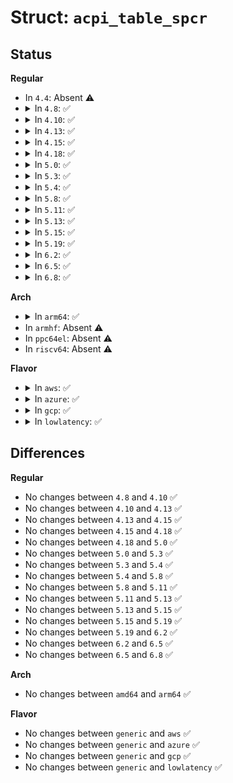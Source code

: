 # Struct: <code>acpi_table_spcr</code>

## Status
<b>Regular</b>
<ul>
<li>
In <code>4.4</code>: Absent ⚠️
</li>
<li>
<details>
<summary>In <code>4.8</code>: ✅</summary>

```c
struct acpi_table_spcr {
    struct acpi_table_header header;
    u8 interface_type;
    u8 reserved[3];
    struct acpi_generic_address serial_port;
    u8 interrupt_type;
    u8 pc_interrupt;
    u32 interrupt;
    u8 baud_rate;
    u8 parity;
    u8 stop_bits;
    u8 flow_control;
    u8 terminal_type;
    u8 reserved1;
    u16 pci_device_id;
    u16 pci_vendor_id;
    u8 pci_bus;
    u8 pci_device;
    u8 pci_function;
    u32 pci_flags;
    u8 pci_segment;
    u32 reserved2;
};
```
</details>
</li>
<li>
<details>
<summary>In <code>4.10</code>: ✅</summary>

```c
struct acpi_table_spcr {
    struct acpi_table_header header;
    u8 interface_type;
    u8 reserved[3];
    struct acpi_generic_address serial_port;
    u8 interrupt_type;
    u8 pc_interrupt;
    u32 interrupt;
    u8 baud_rate;
    u8 parity;
    u8 stop_bits;
    u8 flow_control;
    u8 terminal_type;
    u8 reserved1;
    u16 pci_device_id;
    u16 pci_vendor_id;
    u8 pci_bus;
    u8 pci_device;
    u8 pci_function;
    u32 pci_flags;
    u8 pci_segment;
    u32 reserved2;
};
```
</details>
</li>
<li>
<details>
<summary>In <code>4.13</code>: ✅</summary>

```c
struct acpi_table_spcr {
    struct acpi_table_header header;
    u8 interface_type;
    u8 reserved[3];
    struct acpi_generic_address serial_port;
    u8 interrupt_type;
    u8 pc_interrupt;
    u32 interrupt;
    u8 baud_rate;
    u8 parity;
    u8 stop_bits;
    u8 flow_control;
    u8 terminal_type;
    u8 reserved1;
    u16 pci_device_id;
    u16 pci_vendor_id;
    u8 pci_bus;
    u8 pci_device;
    u8 pci_function;
    u32 pci_flags;
    u8 pci_segment;
    u32 reserved2;
};
```
</details>
</li>
<li>
<details>
<summary>In <code>4.15</code>: ✅</summary>

```c
struct acpi_table_spcr {
    struct acpi_table_header header;
    u8 interface_type;
    u8 reserved[3];
    struct acpi_generic_address serial_port;
    u8 interrupt_type;
    u8 pc_interrupt;
    u32 interrupt;
    u8 baud_rate;
    u8 parity;
    u8 stop_bits;
    u8 flow_control;
    u8 terminal_type;
    u8 reserved1;
    u16 pci_device_id;
    u16 pci_vendor_id;
    u8 pci_bus;
    u8 pci_device;
    u8 pci_function;
    u32 pci_flags;
    u8 pci_segment;
    u32 reserved2;
};
```
</details>
</li>
<li>
<details>
<summary>In <code>4.18</code>: ✅</summary>

```c
struct acpi_table_spcr {
    struct acpi_table_header header;
    u8 interface_type;
    u8 reserved[3];
    struct acpi_generic_address serial_port;
    u8 interrupt_type;
    u8 pc_interrupt;
    u32 interrupt;
    u8 baud_rate;
    u8 parity;
    u8 stop_bits;
    u8 flow_control;
    u8 terminal_type;
    u8 reserved1;
    u16 pci_device_id;
    u16 pci_vendor_id;
    u8 pci_bus;
    u8 pci_device;
    u8 pci_function;
    u32 pci_flags;
    u8 pci_segment;
    u32 reserved2;
};
```
</details>
</li>
<li>
<details>
<summary>In <code>5.0</code>: ✅</summary>

```c
struct acpi_table_spcr {
    struct acpi_table_header header;
    u8 interface_type;
    u8 reserved[3];
    struct acpi_generic_address serial_port;
    u8 interrupt_type;
    u8 pc_interrupt;
    u32 interrupt;
    u8 baud_rate;
    u8 parity;
    u8 stop_bits;
    u8 flow_control;
    u8 terminal_type;
    u8 reserved1;
    u16 pci_device_id;
    u16 pci_vendor_id;
    u8 pci_bus;
    u8 pci_device;
    u8 pci_function;
    u32 pci_flags;
    u8 pci_segment;
    u32 reserved2;
};
```
</details>
</li>
<li>
<details>
<summary>In <code>5.3</code>: ✅</summary>

```c
struct acpi_table_spcr {
    struct acpi_table_header header;
    u8 interface_type;
    u8 reserved[3];
    struct acpi_generic_address serial_port;
    u8 interrupt_type;
    u8 pc_interrupt;
    u32 interrupt;
    u8 baud_rate;
    u8 parity;
    u8 stop_bits;
    u8 flow_control;
    u8 terminal_type;
    u8 reserved1;
    u16 pci_device_id;
    u16 pci_vendor_id;
    u8 pci_bus;
    u8 pci_device;
    u8 pci_function;
    u32 pci_flags;
    u8 pci_segment;
    u32 reserved2;
};
```
</details>
</li>
<li>
<details>
<summary>In <code>5.4</code>: ✅</summary>

```c
struct acpi_table_spcr {
    struct acpi_table_header header;
    u8 interface_type;
    u8 reserved[3];
    struct acpi_generic_address serial_port;
    u8 interrupt_type;
    u8 pc_interrupt;
    u32 interrupt;
    u8 baud_rate;
    u8 parity;
    u8 stop_bits;
    u8 flow_control;
    u8 terminal_type;
    u8 reserved1;
    u16 pci_device_id;
    u16 pci_vendor_id;
    u8 pci_bus;
    u8 pci_device;
    u8 pci_function;
    u32 pci_flags;
    u8 pci_segment;
    u32 reserved2;
};
```
</details>
</li>
<li>
<details>
<summary>In <code>5.8</code>: ✅</summary>

```c
struct acpi_table_spcr {
    struct acpi_table_header header;
    u8 interface_type;
    u8 reserved[3];
    struct acpi_generic_address serial_port;
    u8 interrupt_type;
    u8 pc_interrupt;
    u32 interrupt;
    u8 baud_rate;
    u8 parity;
    u8 stop_bits;
    u8 flow_control;
    u8 terminal_type;
    u8 reserved1;
    u16 pci_device_id;
    u16 pci_vendor_id;
    u8 pci_bus;
    u8 pci_device;
    u8 pci_function;
    u32 pci_flags;
    u8 pci_segment;
    u32 reserved2;
};
```
</details>
</li>
<li>
<details>
<summary>In <code>5.11</code>: ✅</summary>

```c
struct acpi_table_spcr {
    struct acpi_table_header header;
    u8 interface_type;
    u8 reserved[3];
    struct acpi_generic_address serial_port;
    u8 interrupt_type;
    u8 pc_interrupt;
    u32 interrupt;
    u8 baud_rate;
    u8 parity;
    u8 stop_bits;
    u8 flow_control;
    u8 terminal_type;
    u8 reserved1;
    u16 pci_device_id;
    u16 pci_vendor_id;
    u8 pci_bus;
    u8 pci_device;
    u8 pci_function;
    u32 pci_flags;
    u8 pci_segment;
    u32 reserved2;
};
```
</details>
</li>
<li>
<details>
<summary>In <code>5.13</code>: ✅</summary>

```c
struct acpi_table_spcr {
    struct acpi_table_header header;
    u8 interface_type;
    u8 reserved[3];
    struct acpi_generic_address serial_port;
    u8 interrupt_type;
    u8 pc_interrupt;
    u32 interrupt;
    u8 baud_rate;
    u8 parity;
    u8 stop_bits;
    u8 flow_control;
    u8 terminal_type;
    u8 reserved1;
    u16 pci_device_id;
    u16 pci_vendor_id;
    u8 pci_bus;
    u8 pci_device;
    u8 pci_function;
    u32 pci_flags;
    u8 pci_segment;
    u32 reserved2;
};
```
</details>
</li>
<li>
<details>
<summary>In <code>5.15</code>: ✅</summary>

```c
struct acpi_table_spcr {
    struct acpi_table_header header;
    u8 interface_type;
    u8 reserved[3];
    struct acpi_generic_address serial_port;
    u8 interrupt_type;
    u8 pc_interrupt;
    u32 interrupt;
    u8 baud_rate;
    u8 parity;
    u8 stop_bits;
    u8 flow_control;
    u8 terminal_type;
    u8 reserved1;
    u16 pci_device_id;
    u16 pci_vendor_id;
    u8 pci_bus;
    u8 pci_device;
    u8 pci_function;
    u32 pci_flags;
    u8 pci_segment;
    u32 reserved2;
};
```
</details>
</li>
<li>
<details>
<summary>In <code>5.19</code>: ✅</summary>

```c
struct acpi_table_spcr {
    struct acpi_table_header header;
    u8 interface_type;
    u8 reserved[3];
    struct acpi_generic_address serial_port;
    u8 interrupt_type;
    u8 pc_interrupt;
    u32 interrupt;
    u8 baud_rate;
    u8 parity;
    u8 stop_bits;
    u8 flow_control;
    u8 terminal_type;
    u8 reserved1;
    u16 pci_device_id;
    u16 pci_vendor_id;
    u8 pci_bus;
    u8 pci_device;
    u8 pci_function;
    u32 pci_flags;
    u8 pci_segment;
    u32 reserved2;
};
```
</details>
</li>
<li>
<details>
<summary>In <code>6.2</code>: ✅</summary>

```c
struct acpi_table_spcr {
    struct acpi_table_header header;
    u8 interface_type;
    u8 reserved[3];
    struct acpi_generic_address serial_port;
    u8 interrupt_type;
    u8 pc_interrupt;
    u32 interrupt;
    u8 baud_rate;
    u8 parity;
    u8 stop_bits;
    u8 flow_control;
    u8 terminal_type;
    u8 reserved1;
    u16 pci_device_id;
    u16 pci_vendor_id;
    u8 pci_bus;
    u8 pci_device;
    u8 pci_function;
    u32 pci_flags;
    u8 pci_segment;
    u32 reserved2;
};
```
</details>
</li>
<li>
<details>
<summary>In <code>6.5</code>: ✅</summary>

```c
struct acpi_table_spcr {
    struct acpi_table_header header;
    u8 interface_type;
    u8 reserved[3];
    struct acpi_generic_address serial_port;
    u8 interrupt_type;
    u8 pc_interrupt;
    u32 interrupt;
    u8 baud_rate;
    u8 parity;
    u8 stop_bits;
    u8 flow_control;
    u8 terminal_type;
    u8 reserved1;
    u16 pci_device_id;
    u16 pci_vendor_id;
    u8 pci_bus;
    u8 pci_device;
    u8 pci_function;
    u32 pci_flags;
    u8 pci_segment;
    u32 reserved2;
};
```
</details>
</li>
<li>
<details>
<summary>In <code>6.8</code>: ✅</summary>

```c
struct acpi_table_spcr {
    struct acpi_table_header header;
    u8 interface_type;
    u8 reserved[3];
    struct acpi_generic_address serial_port;
    u8 interrupt_type;
    u8 pc_interrupt;
    u32 interrupt;
    u8 baud_rate;
    u8 parity;
    u8 stop_bits;
    u8 flow_control;
    u8 terminal_type;
    u8 reserved1;
    u16 pci_device_id;
    u16 pci_vendor_id;
    u8 pci_bus;
    u8 pci_device;
    u8 pci_function;
    u32 pci_flags;
    u8 pci_segment;
    u32 reserved2;
};
```
</details>
</li>
</ul>
<b>Arch</b>
<ul>
<li>
<details>
<summary>In <code>arm64</code>: ✅</summary>

```c
struct acpi_table_spcr {
    struct acpi_table_header header;
    u8 interface_type;
    u8 reserved[3];
    struct acpi_generic_address serial_port;
    u8 interrupt_type;
    u8 pc_interrupt;
    u32 interrupt;
    u8 baud_rate;
    u8 parity;
    u8 stop_bits;
    u8 flow_control;
    u8 terminal_type;
    u8 reserved1;
    u16 pci_device_id;
    u16 pci_vendor_id;
    u8 pci_bus;
    u8 pci_device;
    u8 pci_function;
    u32 pci_flags;
    u8 pci_segment;
    u32 reserved2;
};
```
</details>
</li>
<li>
In <code>armhf</code>: Absent ⚠️
</li>
<li>
In <code>ppc64el</code>: Absent ⚠️
</li>
<li>
In <code>riscv64</code>: Absent ⚠️
</li>
</ul>
<b>Flavor</b>
<ul>
<li>
<details>
<summary>In <code>aws</code>: ✅</summary>

```c
struct acpi_table_spcr {
    struct acpi_table_header header;
    u8 interface_type;
    u8 reserved[3];
    struct acpi_generic_address serial_port;
    u8 interrupt_type;
    u8 pc_interrupt;
    u32 interrupt;
    u8 baud_rate;
    u8 parity;
    u8 stop_bits;
    u8 flow_control;
    u8 terminal_type;
    u8 reserved1;
    u16 pci_device_id;
    u16 pci_vendor_id;
    u8 pci_bus;
    u8 pci_device;
    u8 pci_function;
    u32 pci_flags;
    u8 pci_segment;
    u32 reserved2;
};
```
</details>
</li>
<li>
<details>
<summary>In <code>azure</code>: ✅</summary>

```c
struct acpi_table_spcr {
    struct acpi_table_header header;
    u8 interface_type;
    u8 reserved[3];
    struct acpi_generic_address serial_port;
    u8 interrupt_type;
    u8 pc_interrupt;
    u32 interrupt;
    u8 baud_rate;
    u8 parity;
    u8 stop_bits;
    u8 flow_control;
    u8 terminal_type;
    u8 reserved1;
    u16 pci_device_id;
    u16 pci_vendor_id;
    u8 pci_bus;
    u8 pci_device;
    u8 pci_function;
    u32 pci_flags;
    u8 pci_segment;
    u32 reserved2;
};
```
</details>
</li>
<li>
<details>
<summary>In <code>gcp</code>: ✅</summary>

```c
struct acpi_table_spcr {
    struct acpi_table_header header;
    u8 interface_type;
    u8 reserved[3];
    struct acpi_generic_address serial_port;
    u8 interrupt_type;
    u8 pc_interrupt;
    u32 interrupt;
    u8 baud_rate;
    u8 parity;
    u8 stop_bits;
    u8 flow_control;
    u8 terminal_type;
    u8 reserved1;
    u16 pci_device_id;
    u16 pci_vendor_id;
    u8 pci_bus;
    u8 pci_device;
    u8 pci_function;
    u32 pci_flags;
    u8 pci_segment;
    u32 reserved2;
};
```
</details>
</li>
<li>
<details>
<summary>In <code>lowlatency</code>: ✅</summary>

```c
struct acpi_table_spcr {
    struct acpi_table_header header;
    u8 interface_type;
    u8 reserved[3];
    struct acpi_generic_address serial_port;
    u8 interrupt_type;
    u8 pc_interrupt;
    u32 interrupt;
    u8 baud_rate;
    u8 parity;
    u8 stop_bits;
    u8 flow_control;
    u8 terminal_type;
    u8 reserved1;
    u16 pci_device_id;
    u16 pci_vendor_id;
    u8 pci_bus;
    u8 pci_device;
    u8 pci_function;
    u32 pci_flags;
    u8 pci_segment;
    u32 reserved2;
};
```
</details>
</li>
</ul>

## Differences
<b>Regular</b>
<ul>
<li>
No changes between <code>4.8</code> and <code>4.10</code> ✅
</li>
<li>
No changes between <code>4.10</code> and <code>4.13</code> ✅
</li>
<li>
No changes between <code>4.13</code> and <code>4.15</code> ✅
</li>
<li>
No changes between <code>4.15</code> and <code>4.18</code> ✅
</li>
<li>
No changes between <code>4.18</code> and <code>5.0</code> ✅
</li>
<li>
No changes between <code>5.0</code> and <code>5.3</code> ✅
</li>
<li>
No changes between <code>5.3</code> and <code>5.4</code> ✅
</li>
<li>
No changes between <code>5.4</code> and <code>5.8</code> ✅
</li>
<li>
No changes between <code>5.8</code> and <code>5.11</code> ✅
</li>
<li>
No changes between <code>5.11</code> and <code>5.13</code> ✅
</li>
<li>
No changes between <code>5.13</code> and <code>5.15</code> ✅
</li>
<li>
No changes between <code>5.15</code> and <code>5.19</code> ✅
</li>
<li>
No changes between <code>5.19</code> and <code>6.2</code> ✅
</li>
<li>
No changes between <code>6.2</code> and <code>6.5</code> ✅
</li>
<li>
No changes between <code>6.5</code> and <code>6.8</code> ✅
</li>
</ul>
<b>Arch</b>
<ul>
<li>
No changes between <code>amd64</code> and <code>arm64</code> ✅
</li>
</ul>
<b>Flavor</b>
<ul>
<li>
No changes between <code>generic</code> and <code>aws</code> ✅
</li>
<li>
No changes between <code>generic</code> and <code>azure</code> ✅
</li>
<li>
No changes between <code>generic</code> and <code>gcp</code> ✅
</li>
<li>
No changes between <code>generic</code> and <code>lowlatency</code> ✅
</li>
</ul>
